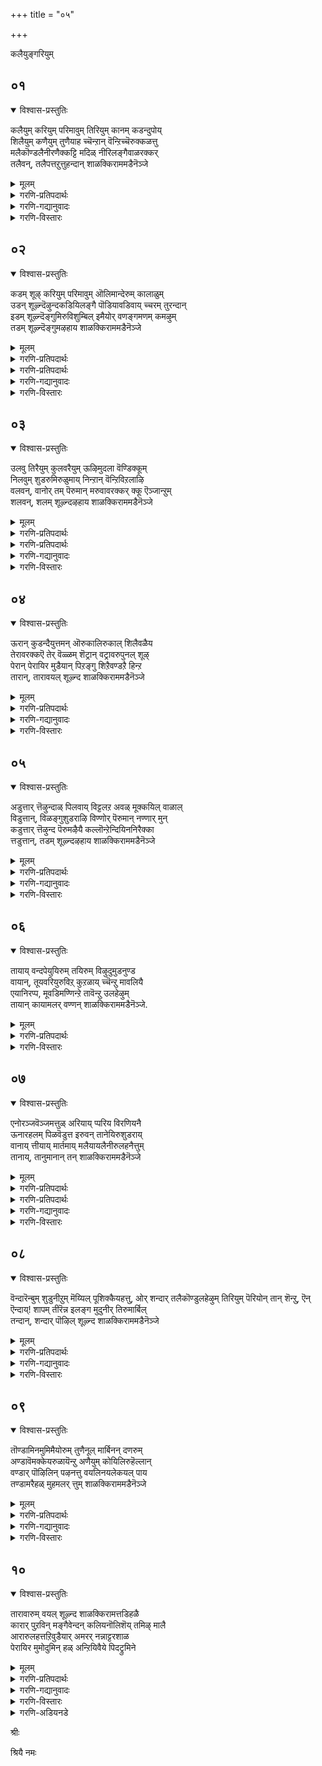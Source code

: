 +++
title = "०५"

+++

कलैयुङ्गरियुम्

## ०१
<details open><summary>विश्वास-प्रस्तुतिः</summary>

कलैयुम् करियुम् परिमावुम् तिरियुम् कानम् कडन्दुपोय्  
शिलैयुम् कणैयुम् तुणैयाह च्चॆन्ऱान् वॆन्ऱिच्चॆरुक्कळत्तु  
मलैकॊण्डलैनीरणैक्कट्टि मदिळ् नीरिलङ्गैवाळरक्कर्  
तलैवन्, तलैपत्तऱुत्तुहन्दान् शाळक्किराममडैनॆञ्जे
</details>

<details><summary>मूलम्</summary>

कलैयुम् करियुम् परिमावुम् तिरियुम् कानम् कडन्दुपोय्  
शिलैयुम् कणैयुम् तुणैयाह च्चॆन्ऱान् वॆन्ऱिच्चॆरुक्कळत्तु  
मलैकॊण्डलैनीरणैक्कट्टि मदिळ् नीरिलङ्गैवाळरक्कर्  
तलैवन्, तलैपत्तऱुत्तुहन्दान् शाळक्किराममडैनॆञ्जे
</details>

<details><summary>गरणि-प्रतिपदार्थः</summary>

कलैयुम्=जिङ्कॆगळू, करियुम्=आनॆगळू, परिमावुम्=कुदुरॆगळू, तिरियुम्=अलॆदाडुत्तिरुव, कानम्=काडुगळन्नु, कडन्दु=दाटि, पोय्=होगि, शिलैयुम्=बिल्लन्नू, कणैयुम्=बाणगळन्नू, तुणैयाह=जॊतॆ माडिकॊण्डु, वॆन्ऱि=जयवन्नु, शॆरु=बॆळॆसबल्ल, कळत्तु=युद्धरङ्गदल्लि, शॆन्ऱान्=नडॆदवनू, मलैकॊण्डु=बॆट्टगळन्नु बळसिकॊण्डु, अलैनीर्=अलॆगळिन्द तुम्बिद कडलिगॆ, अणै कट्टि=अणॆयन्नु, सेतुवॆयन्नु कट्टि, मदिळ्=कोटॆयन्नू ,नीर्=कन्दकवन्नू उळ्ळ, इलङ्गै=लङ्कॆय, वाळ्=आयुधगळन्नु हिडिद, अरक्कर् तलैवन्=राक्षसर राजन, तलैपत्तु=हत्तु तलॆगळन्नू, अऱुत्तु=कत्तरिसि, उहन्दान्=सन्तोषपट्टवनू\(नॆलसिरुव\) शाळक्किरामत्तै=श्रीसालग्रामवन्नु, नॆञ्जे=मनस्से, अडै=होगिसेरु.
</details>

<details><summary>गरणि-गद्यानुवादः</summary>

जिङ्कॆगळू, आनॆगळू कुदुरॆगळू अलॆदाडुव काडुगळन्नु दाटिहोगि बिल्लन्नू बाणगळन्नू जॊतॆमाडिकॊण्डु जयवन्नु बॆळसतक्क युद्धरङ्गदल्लि नडॆदवनू, बॆट्टगळन्ने बळसिकॊण्डु अलॆगळिन्द तुम्बिद कडलिगॆ अणॆयन्नु कट्टि, कोटॆयन्नू कन्दकगळन्नू उळ्ळ लङ्कॆय आयुधपाणिगळाद राक्षसर राजन हत्तु तलॆगळन्नु कत्तरिसि हर्षिसिदवनू नॆलसिरुव श्रीसालग्रामवन्नु, ऎलॆ मनस्से होगिसेरु.\(१\)
</details>

<details><summary>गरणि-विस्तारः</summary>

ई पाशुरदल्लि श्रीरामावतारद हिरिमॆय कॊण्डाटवे. श्रीरामनु सञ्चरिसिद्दु काडुगळल्लिये. ऒम्दु काडन्नु दाटुवुदॆन्दरॆ इन्नॊन्दु काडन्नु प्रवेशिसुवुदॆन्तले. हीगॆ अनेक काडुगळन्नु नडॆदु दाटिदनु. अवनिगॆ जॊतॆगूडिद्दद्दु अवनु कैयल्लि हिडिदिद्द बिल्लुबाणगळे. अवुगळन्नु बळसिकॊण्डु, एकाकियादरू, जनस्थानदल्लि बीडुमाडिकॊण्डिद्द खर, दूषणरे मॊदलाद कडुक्रूरराक्षसरन्नू अवर बलुदॊड्ड राक्षस सैन्यवन्नू

ध्वंस माडिदनु. हीगॆ, युद्धकळदिन्द युद्धकळक्कॆ जयदिन्द जयक्कॆ नडॆदु, श्रीरामनु महावीरनॆनिसिकॊण्डनु. अनन्तर, लङ्कॆय राक्षसर राजनद रावणासुरन मेलॆ अवन लक्ष्य हरियितु. अदक्कागि., दॊड्ड अलॆगळिन्द कलकि होद दक्षिणसमुद्रक्कॆ बॆट्टगळिन्दले सेतुवॆयन्नु कट्टि, कोटॆकॊत्तलगळिन्द सुभद्रवागिद्द लङ्कॆयन्नु प्रवेशिसिदनु. अल्लि युद्धकळदल्लि रावणनन्नु ऎदुरिसि, अवन हत्तुतलॆगळन्नू कत्तरिसि उरुळिसि हर्षिसिदनु. हीगॆ, वीराधिवीरनाद श्रीरामनाद भगवन्तनु श्रीसालग्रामवॆम्बल्लि भक्तजनोद्धारक्कागि नॆलसिद्दानॆ. "मनस्से, नीनु अल्लिगॆ होगु. भगवन्तनन्नु सन्दर्शिसि, अवनल्लि नॆलॆगॊळ्ळु- ऎन्नुत्तारॆ, आऴ्वाररु.

काडुगळल्लि हुलि,चिरतॆ,सींह,आनॆ, काडुकोण मुन्ताद क्रूरप्राणीगळु वासमाडुत्ता जिङ्कॆ मॊदलाद साधुप्राणिगळिगॆ कण्टकवॆनिसुत्तवॆ. आऴ्वाररु काडिनल्लि "जिङ्कॆ,आनॆ,कुदुरॆ"ऎम्ब प्राणिगळन्नु हेळिद्दारॆ. बहुमट्टिगॆ अवरिगॆ मायाजिङ्कॆय रूपद मारीचनू कुदुरॆय रूपद केशिराक्षसनू नॆनपिगॆ बन्दरो हेगो? आद्दरिन्द अवरिगॆ ऎल्लवू दुष्टप्राणिगळु आदन्तॆये\!

"श्रीसालग्राम" ऎम्ब पुण्यक्षेत्रद नॆनपु, उत्तर देशदल्लि सञ्चरिसुत्तिरुव आऴ्वाररिगॆ बन्दिदॆ. आ क्षेत्र उत्तर देशदल्लि ऎल्लिदॆ ऎन्दु हेळुवुदु कष्ट. दक्षिणभारतदल्लि कर्नाटकदल्लि, "सालग्राम"वॆम्ब पुण्यक्षेत्रविदॆ. आऴ्वाररु अदन्ने हेळुवुदु ऎन्नुवुदक्कू आगुवुदिल्ल ऎनिसुत्तदॆ. आदरॆ, ई तिरुमॊऴिय हत्तुपाशुरगळल्लू सालग्राम क्षेत्रद वर्णनॆयिदॆ.
</details>

## ०२
<details open><summary>विश्वास-प्रस्तुतिः</summary>

कडम् शूऴ् करियुम् परिमावुम् ऒलिमान्देरुम् कालाळुम्  
उडन् शूऴ्न्दॆऴुन्दकडियिलङ्गै पॊडियावडिवाय् च्चरम् तुरन्दान्  
इडम् शूऴ्न्दॆङ्गुमिरुविशुम्बिल् इमैयोर् वणङ्गमणम् कमऴुम्  
तडम् शूऴ्न्दॆङ्गुमऴहाय शाळक्किराममडैनॆञ्जे
</details>

<details><summary>मूलम्</summary>

कडम् शूऴ् करियुम् परिमावुम् ऒलिमान्देरुम् कालाळुम्  
उडन् शूऴ्न्दॆऴुन्दकडियिलङ्गै पॊडियावडिवाय् च्चरम् तुरन्दान्  
इडम् शूऴ्न्दॆङ्गुमिरुविशुम्बिल् इमैयोर् वणङ्गमणम् कमऴुम्  
तडम् शूऴ्न्दॆङ्गुमऴहाय शाळक्किराममडैनॆञ्जे
</details>

<details><summary>गरणि-प्रतिपदार्थः</summary>

कडम् शूऴ्=मदजलदिन्द सुत्तुवरिद, करियुम्=आनॆगळू, परिमावुम्=कुदुरॆगळू, ऒलि=सद्दुमाडुव, मा=महा, तेरुम्=रथगळू, कालाळुम्=कालाळू, उडन्=ऒट्टागि, शूऴ्न्दु=कूडिकॊण्डु, ऎऴुन्द=ऎदुरुबिद्द, कडि इलङ्कै=भयङ्करवाद लङ्कॆयु, पॊडि आ=पुडिपुडि आगुवन्तॆ, वडिवाय्=हरितवाद अलगु\(तलॆ\)गळुळ्ळ, शरम्=बाणगळन्नु, तुरन्दान्=प्रयोगिसिदवनद श्रीरामनन्नु
</details>

<details><summary>गरणि-प्रतिपदार्थः</summary>

इडम्=भूमियल्लि, ऎङ्गुम्=ऎल्लकडॆयू, शूऴ्न्दु=सुत्तुवरिदु, इरु=विशालवाद, विशुम्बिल्=स्वर्गदल्लिरुव, इमैयोर्=देवतॆगळु, वणङ्ग=\(भगवन्तनिगॆ\)ऎरगुवुदक्कागि, मणम्=परिमळवु, कमऴुम्=हरडुव, तटम्=तटाकगळिन्द, सरोवरगळिन्द, शूऴ्न्द=सुत्तुवरिदिरुव, , ऎङ्गुम्=ऎल्लॆडॆगळल्लियू, अऴहाय=सॊबगिनिन्द तुम्बिरुव, शाळक्किरामत्तै=श्रीसालग्रामवन्नु, अडै=होगिसेरु,नॆञ्जे=मनस्से.
</details>

<details><summary>गरणि-गद्यानुवादः</summary>

मदजलदिन्द कूडिद आनॆगळू, कुदुरॆगळू, सद्दुमाडुव महारथगळू, कालाळुगळू ऒट्टागि सेरिकॊण्डु ऎदुरिसिद भयङ्करवाद लङ्कॆयु पुडिपुडि आगुवन्तॆ हरितवाद तलॆगळुळ्ळ बाणगळन्नु प्रयोगिसिद श्रीरामनन्नु विशालवाद स्वर्गदल्लिरुव देवतॆगळु ऎरगुवुदक्कागि भूमियल्लि ऎल्लॆल्लियू सुत्ताडि परिमळवु हरडिरुव तटाकगळिन्द सुत्तुवरिदु ऎल्लॆल्लियू सॊबगिनिन्द तुम्बिरुव सालग्रामवन्नु होगिसेरु, मनस्से.\(२\)
</details>

<details><summary>गरणि-विस्तारः</summary>

लङ्कॆयल्लि मदिसिद बलिष्ठवाद आनॆगळू कुदुरॆगळू रथगळू कालाळुगळू-ऎन्दरॆ चतुरङ्ग बलवु-ऒट्टागि कूडिकॊण्डु ऎदुरिसिद ऎल्लवन्नू श्रीरामनु तन्न बिल्लुबाणगळ सहायदिन्द पुडिपुडि माडिबिट्टनु. विशालवाद स्वर्गलोकद देवतॆगळॆल्लरू धरॆगिळिदु बन्दु, महावीरनू श्रीरामावतारद सर्वेश्वरनू भूलोकदल्लि नॆलसिरुव पवित्रक्षेत्रक्कागि ऎल्लॆल्लियू हुडुकिदरु. सॊबगिन सरोवरगळिन्द सुत्तुवरिदु, आ सरोवरगळल्लि परिमळवन्नु हरडुत्तिरुव अन्दवाद हूगळिन्द तुम्बिरुव श्रीसालग्रामवॆम्ब पवित्रक्षेत्रदल्लि भगवन्तनन्नु कण्डुकॊण्डु स्वामिय पादगळिगॆ ऎरगुत्तारॆ." ऎलॆ मनस्से, नीनु श्रीसालग्रामक्कॆ होगु, भगवन्तनन्नु काणु. अवनल्लि नॆलॆगॊळ्ळु" ऎन्नुत्तारॆ आऴ्वाररु.
</details>

## ०३
<details open><summary>विश्वास-प्रस्तुतिः</summary>

उलवु तिरैयुम् कुलवरैयुम् ऊऴिमुदला वॆण्डिक्कूम्  
निलवुम् शुडरुमिरुळुमाय् निन्ऱान् वॆन्ऱिविऱलाऴि  
वलवन्, वानोर् तम् पॆरुमान् मरुवावरक्कर् क्कू ऎञ्जान्ऱुम्  
शलवन्, शलम् शूऴ्न्दऴहाय शाळक्किराममडैनॆञ्जे
</details>

<details><summary>मूलम्</summary>

उलवु तिरैयुम् कुलवरैयुम् ऊऴिमुदला वॆण्डिक्कूम्  
निलवुम् शुडरुमिरुळुमाय् निन्ऱान् वॆन्ऱिविऱलाऴि  
वलवन्, वानोर् तम् पॆरुमान् मरुवावरक्कर् क्कू ऎञ्जान्ऱुम्  
शलवन्, शलम् शूऴ्न्दऴहाय शाळक्किराममडैनॆञ्जे
</details>

<details><summary>गरणि-प्रतिपदार्थः</summary>

उलवु=चलिसुत्तिरुव, तिरैयुम्=अलॆगळन्नुळ्ळ कडलू, कुलम् वरैयुम्=कुलपर्वतगळागि, ऊऴि=कालवू, मुदला= \(जगत्तु\) मॊदलाद ऎण् दिक्कूम्=ऎण्टु दिक्कुगळू, निलवुम्=चन्द्रनू< शुडरुम्=सूर्यनू, इरुळुम्=कत्तलॆयू\(रात्रियू\)
</details>

<details><summary>गरणि-प्रतिपदार्थः</summary>

आय्=आगि, निन्ऱान्=इरुववनू, वॆन्ऱि=जयवन्नू, विऱल्-शक्तिसामर्थ्यगळन्नू उळ्ळ, आऴि=चक्रायुधवन्नु, वलवन्=बलगैयल्लि हिडिदवनू, वानोर्=देवतॆगळिगॆल्ल, पॆरुमान्=देवनादवनू, मरुवा=आश्रयिसद, अरक्कर् क्कू=राक्षसर विषयदल्लि, ऎञ्जान्ऱुम्=ऎल्ल कालक्कू, शलवन्=ऒळ्ळॆयदन्नु कोरदवनू, शलम्=सरोवरगळिन्द, शूऴ्न्द=सुत्तुवरिदिरुव,अऴहाय=सॊबगिनिन्द तुम्बिरुव, शाळक्किरामत्तै=श्रीसालग्रामवन्नु, अडै=होगिसेरु,नॆञ्जे=मनस्से.
</details>

<details><summary>गरणि-गद्यानुवादः</summary>

चलिसुत्तिरुव अलॆगळन्नुळ्ळ कडलू, कुलपर्वतगळू, कालवू जगत्तु मॊदलाद ऎण्टुदिक्कुगळू, चन्द्रनू, सूर्यनू, इरुळू आगि अवुगळल्लि इरुववनू,जयवन्नू शक्तिसामर्थ्यगळन्नू उळ्ळ चक्रायुधवन्नु बलगैयल्लि हिडिदवनू, देवतॆगळिगॆल्ल देवनू, आश्रयिसद रक्षसर विषयदल्लि ऎल्लकालक्कू ऒळ्ळॆयदन्नु कोरदवनू सरोवरगळिन्द सुत्तुवरिदिरुव सॊबगु तुम्बिद श्रीसालग्रामवन्नु होगि सेरु, मनस्से. \(३\)
</details>

<details><summary>गरणि-विस्तारः</summary>

ई पाशुरदल्लि भगवन्तन विश्वव्यापकत्वद सामर्थ्यवन्नु हेळलागिदॆ. ऎल्ल वस्तुगळन्नू सृष्टिसिदवनू भगवन्तने. सृष्टिय ऒन्दॊन्दु वस्तुवागि रूपतळॆदवनू अवने. अल्लदॆ, आ ऒन्दॊन्दु वस्तुविनल्लियू अन्तर्यामियागि नॆलसि अवुगळन्नु निर्वहिसुववनू अवने. उदाहरणॆगॆ, निरन्तरवागि चलिसुत्तिरुव अलॆगळिन्द कूडिद कडलन्नु चलिसदॆ ऒन्दॆडॆ स्थॊरवागि निन्तिरुव कुलपर्वतगळन्नु, ऎल्ल वस्तुगळन्नू अवुगळ मितियनू अळॆयुव कालवन्नू ऎण्टुदिक्कुगळन्नु, सूर्यचन्द्ररन्नू, हगलुरात्रियन्नू सृष्टिसि, अवुगळॆल्ल ताने आगि अवुगळ ऒळगू सेरिद्दु, अवुगळन्नु नडसुववनु भगवन्तने. अवनु देवाधिदेवनु. अवन कैयल्लि चक्रायुधविदॆ. अदक्कॆ सोलॆम्बुदे इल्ल. बलि,प्रह्लाद,विभीषण मुन्ताद असुररिगॆ अवरु अवनन्नु मरॆहॊक्किरुवुदरिन्द, कृपॆमाडिरुववनु अवनु. तन्नन्नु आश्रयिसदॆ तन्नल्लि द्वेषवन्नु साधिसलु यत्निसिद असुररिगॆ स्वल्पवू करुणॆ तोरिसदॆ, अवरन्नु शिक्षिसुववनु अवनु. "ऎलॆ मनस्से, नीनु श्रीसालग्रामवॆम्ब पवित्रक्षेत्रक्कॆ होगु. कृपाळुवाद भगवन्तनु अल्लि नॆलसिद्दानॆ. अवनन्नु काणु. नीनु अवनल्ले नॆलॆगॊळ्ळु-ऎन्नुत्तारॆ, आऴ्वाररु.
</details>

## ०४
<details open><summary>विश्वास-प्रस्तुतिः</summary>

ऊरान् कुडन्दैयुत्तमन् ऒरुकालिरुकाल् शिलैवळैय  
तेरावरक्कऎ तेर् वॆळ्ळम् शॆट्रान् वट्रावरुपुनल् शूऴ्  
पेरान् पेरायिर मुडैयान् पिऱङ्गु शिऱैवण्डऱै हिन्ऱ  
तारान्, तारावयल् शूऴ्न्द शाळक्किराममडैनॆञ्जे
</details>

<details><summary>मूलम्</summary>

ऊरान् कुडन्दैयुत्तमन् ऒरुकालिरुकाल् शिलैवळैय  
तेरावरक्कऎ तेर् वॆळ्ळम् शॆट्रान् वट्रावरुपुनल् शूऴ्  
पेरान् पेरायिर मुडैयान् पिऱङ्गु शिऱैवण्डऱै हिन्ऱ  
तारान्, तारावयल् शूऴ्न्द शाळक्किराममडैनॆञ्जे
</details>

<details><summary>गरणि-प्रतिपदार्थः</summary>

ऊरान्=ऊरिनल्लिरुववनू, कुडन्दै=कुडन्दैयल्लि\(कुम्भकोणदल्लि\)वासिसुव, उत्तमन्=पुरुषोत्तमनू, ऒरुकाल्=हिन्दॆ ऒन्दु सल, शिलै=बिल्लिन, इरुकाल्=ऎरडु कॊनॆगळन्नु, वळैय=बग्गिसुवुदरल्लि, तेरा=तिळिवळिकॆयिल्लद, अरक्कर्=राक्षसर, तेर् वॆळ्ळम्=रथगळ प्रवाहवन्नु, शॆट्रान्=नाशपडिसिदवनू, वट्रा=ऎन्दिगू बत्तदन्तॆ, वरु=हरियुत्तिरुव, पुनल्=नदियिन्द, शूऴ्=सुत्तुवरिदिरुव, पेरान्=प्रसिद्धनू, पेर्=हॆसरुगळु\(नामगळु\), आयिरम्=साविरवन्नु, उडैयवन्=उळ्ळवनू, पिऱङ्गु=हॊळॆयुत्तिरुव, शिऱै=रॆक्कॆगळुळ्ळ, वण्डु=दुम्बिगळु, अऱैहिन्ऱ=झेङ्करिसुत्ता मुत्तुत्तिरुव, तारान्=मालॆयन्नु धरिसिरुववनू, तारा=बातुकोळिगळ \(नीरुकोळिगळ\), वयल्=बयलुगळिन्द, शूऴ्न्द=सुत्तुवरिदिरुव, शाळक्किरामम्=श्रीसालग्रामवन्नु, अडै=होगि सेरु, नॆञ्जे=मनस्से.
</details>

<details><summary>गरणि-गद्यानुवादः</summary>

ऊरिनल्लिरुववनू, कुडन्दैयल्लि नॆलसिरुव पुरुषोत्तमनू, हिन्दॆ ऒन्दु सल बिल्लिन ऎरडुकॊनॆगळन्नु बग्गिसुवुदरल्लि तिळिवळिकॆयिल्लद राक्षसर तेरुगळ नदियिन्द सुत्तुवरिदिरुव प्रसिद्धनू, साविरनामगळन्नुळ्ळवनू, हॊळॆयुत्तिरुव रॆक्कॆगळुळ्ळ दुम्बिगळु झेङ्करिसुत्ता मुत्तुत्तिरुव हारवन्नु धरिसिरुववनू, नीरुकोळिगळ बयलुगळिन्द सुत्तुवरिदिरुव श्रीसालग्रामवन्नु होगिसेरु, मनस्से.\(४\)
</details>

<details><summary>गरणि-विस्तारः</summary>

ई पाशुरदल्लि, दक्षिणभारतद कॆलवु पवित्रक्षेत्रगळन्नु आऴ्वाररु स्मरिसिकॊळ्ळुत्तारॆ-"ऊरु"ऎन्दरॆ, "तिरुवूरहम्" ऎम्ब पवित्रयात्रास्थळ. "कुडन्दै" ऎम्बुदु कुम्भकोण. ऎन्दिगू बत्तदॆ इरुव नीरिन प्रवाहदिन्द सुत्तुवरिदिरुववनु श्रीरङ्गनाथनु-श्रीरङ्गद क्षेत्रदल्लि उभयकावेरिगळिन्द सुत्तुवरिदवनु.

भगवन्तनिगॆ सुप्रसिद्धवाद साविर नामगळु. ऎन्दॆन्दिगू बाडदॆ इरुव तुलसिय मालॆयन्नु धरिसिद्दानॆ. आ तुलसिय मालॆयन्नु हॊळॆयुव रॆक्कॆगळुळ्ळ दुम्बिगळु मुत्तुत्तिरुवन्तॆ. अष्टु दिव्यमधुरपरिमळ आ तुलसियदु\!

इन्नु, "बिल्लु बग्गिसुवुदरल्लि तिळिवळिकॆ इल्लद राक्षसरु"-ऎम्ब विषय. इदु रामावतारद ऎरडु प्रसङ्गगळन्नु मनस्सिगॆ तरुत्तदॆ. जनस्थानदल्लि बलुदॊड्ड राक्षस सैन्यवे श्रीरामनन्नु ऎदुरिसितु. बिल्लन्नु बग्गिसुवुदरल्लि श्रीरामनु अद्वितीय पण्डितनॆम्बुदर तिळिवळिकॆ अवरिगिल्लवागित्तु. तम्म कॊब्बिनिन्दले अवरु श्रीरामनन्नु ऎदुरिसि ऎल्लरू हतरादरु. लङ्कॆयल्लियू हागॆये रावणासुरन अपारसेनॆयू मडिदद्दु. पाप, सर्वेश्वरन अवतारवे श्रीरामनॆम्ब तिळिवळिकॆ अवरिगॆ हेगॆ उण्टागबेकु?

सर्वेश्वरनाद प्रभुवे शुभ्रवाद बिळिय नीरुकोळिगळिन्द तुम्बिरुव

सालग्रामदल्लि नॆलसिरुवुदु. "ऎलॆ मनस्से, सालग्रामक्कॆ होगु. भगवन्तनन्नु काणु. अवनल्लि नॆलॆगॊळ्ळु-ऎन्नुत्तारॆ, आऴ्वाररु.
</details>

## ०५
<details open><summary>विश्वास-प्रस्तुतिः</summary>

अडुत्तार् त्तॆऴुन्दाळ् पिलवाय् विट्टलऱ अवळ् मूक्कयिल् वाळाल्  
विडुत्तान्, विळङ्गुशुडराऴि विण्णोर् पॆरुमान् नण्णार् मुन्  
कडुत्तार् त्तॆऴुन्द पॆरुमऴैयै कल्लॊन्ऱेन्दियिननिरैक्का  
त्तडुत्तान्, तडम् शूऴ्न्दऴहाय शाळक्किराममडैनॆञ्जे
</details>

<details><summary>मूलम्</summary>

अडुत्तार् त्तॆऴुन्दाळ् पिलवाय् विट्टलऱ अवळ् मूक्कयिल् वाळाल्  
विडुत्तान्, विळङ्गुशुडराऴि विण्णोर् पॆरुमान् नण्णार् मुन्  
कडुत्तार् त्तॆऴुन्द पॆरुमऴैयै कल्लॊन्ऱेन्दियिननिरैक्का  
त्तडुत्तान्, तडम् शूऴ्न्दऴहाय शाळक्किराममडैनॆञ्जे
</details>

<details><summary>गरणि-प्रतिपदार्थः</summary>

अडुत्तु=मेलॆबिद्दु, आर् त्तु=सुन्दरियागि, ऎऴुन्दाळ्=बन्दवळु, पिलम् वाय्=बिलदन्तिरुव बायन्नु, विट्टु=तॆरॆदु, अलऱ=किरिचाडुव हागॆ, अवळ्=अवळ, मूक्कू=मूगन्नु, अयिल्=हरितवाद, वाळाल्=कत्तियिन्द, विडुत्तान्=कत्तरिसि हाकिदवनू, विळङ्गु=हॊळॆहॊळॆयुव, शुदर्=तीक्ष्णवाद, आऴि=चक्रायुधधारियू, विण्णोर्=देवतॆगळिगू, अमररिगू, पॆरुमान्=ऒडॆयनू, नण्णार्=नम्बदवरु, मुन्=हिन्दॆ ऒन्दु सल, कडुत्तु=बिरुसागि, आर् त्तु=सद्दुमाडुत्ता\(आर्भटिसुत्ता\), ऎऴुन्द=मूडिबन्द, पॆरुमऱैयै=दॊड्ड मळॆयन्नु, कल्=कल्लन्नु, ऒन्ऱु=ऒन्दन्नु, एन्दि=ऎत्तिहिडीदु, इनम् निरैक्का=गोवुगळ मन्दॆगागि, अवुगळन्नु रक्षिसुवुदक्कागि, तडुत्तान्=तडॆदवनू, तडम्=तटाकगळु\(सरोवरगळु\), शूऴ्न्द=सुत्तुवरिदिरुव, अऴहाय=सॊबगिन, शाळक्किरामम्=श्रीसालग्रामवन्नु, अडै=होगि सेरु, नॆञ्जे=मनस्से.
</details>

<details><summary>गरणि-गद्यानुवादः</summary>

सुन्दरियागि मेलॆबिद्दु बन्दवळु बिलदन्तिरुव बायन्नु तॆरॆदु किरिचाडुवन्तॆ हरितवाद कत्तियिन्द अवळ मूगन्नु कत्तरिसि हाकिदवनू, हॊळॆहॊळॆयुव हरितवाद चक्रायुधधारियू, देवतॆगळिगू अमररिगू ऒडॆयनू, नम्बदवरु हिन्दॆ ऒन्दु सल आर्भटिसुव बिरुसु मळॆयन्नु सुरिसिदाग गोवुगळ मन्दॆयन्नु रक्षिसुवुदक्कागि ऒन्दु कल्लन्नु ऎत्तिहिडिदु मळॆयन्नु तडॆदवनू, इरुव सरोवरगळिन्द सुत्तुवरिदिरुव सॊबगिन श्रीसालग्रामक्कॆ होगि सेरु, मनस्से.\(५\)
</details>

<details><summary>गरणि-विस्तारः</summary>

ई पाशुरदल्लि भगवन्तन दुष्टशिक्षण मत्तु शिष्टरक्षण सामर्थ्यद निदर्शनवन्नु हेळलागिदॆ. सुन्दरिय रूपवन्नु तळॆदु मेलॆबिद्दु बन्दवळु रावणासुरन तङ्गियाद शूर्पनखि. इदु नडॆदद्दु श्रीरामनु सीतालक्ष्मणरॊडनॆ

वनवासवन्ननुभविसुत्ता पञ्चवटियल्लिद्दाग श्रीरामन मदन मोहनरूपक्कॆ मरुळागि, राक्षसियाद शूर्पनखि अवनन्नु ऒलिसिकॊळ्ळुवुदक्कागि बलुसुन्दरियागि अवन मुन्दॆ काणिसिकॊण्डळु. अवनल्लि तन्न मितिमीरिद प्रेमवन्नु हेळिकॊण्डळु. तन्नन्नु स्वीकरिसॆन्दु अङ्गलाचिदळु. तन्न निरातङ्क प्रेमक्कॆ सीतॆयु अड्डियागिरबहुदॆन्दु योचिसि अवळन्नु नुङ्गिहाकुवुदक्कॆ अनुवादळु. आग, लक्ष्मणनु अवळ किविमूगुगळन्नु कत्तरिसि, अवळन्नु विकारगॊळिसि, अल्लिन्द अट्टिबिट्टनु. दुष्टरिगू वञ्चकरिगू दॊरॆयुव फलवेनॆम्बुदन्नुइदु तोरिसुत्तदॆ.

भगवन्तनु श्रीकृष्णनागि गोकुलदल्लि अवतरिसिद्दाग, देवेन्द्रनु अवनन्नु अरितुकॊळ्ळलारदॆ, ऒन्दु सल इडिय गोकुलवन्ने नाशमाडिबिडुवुदागि बगॆदु, अदर मेलॆ सततवाद बिरुसुमळॆयन्नु एळुदिनगळ काल सुरिसिदनु. बालकृष्णनादरो गोवर्धन पर्वतवन्ने ऎत्तिहिडिदु अदरडियल्लि गोवळरन्नू गोवुगळन्नू संरक्षिसिदनु. शिष्टरक्षणॆय भार तन्नदु ऎन्दु तोरिसुव निदर्शनविदु.

भगवन्तनु सत्यधर्मगळ रक्षकनू, निर्वाहकनू अल्लवे? अदक्कागिये अवन कैयल्लि चक्रायुध सदा सिद्ध\!
</details>

## ०६
<details open><summary>विश्वास-प्रस्तुतिः</summary>

तायाय् वन्दपेयुयिरुम् तयिरुम् विऴुदुमुडनुण्ड  
वायान्, तूयवरियुरुविऱ् कुऱळाय् च्चॆन्ऱु मावलियै  
एयानिरप्प, मूवडिमण्णिन्ऱे तावॆन्ऱु उलहेऴुम्  
तायान् कायामलर् वण्णन् शाळक्किराममडैनॆञ्जे.
</details>

<details><summary>मूलम्</summary>

तायाय् वन्दपेयुयिरुम् तयिरुम् विऴुदुमुडनुण्ड  
वायान्, तूयवरियुरुविऱ् कुऱळाय् च्चॆन्ऱु मावलियै  
एयानिरप्प, मूवडिमण्णिन्ऱे तावॆन्ऱु उलहेऴुम्  
तायान् कायामलर् वण्णन् शाळक्किराममडैनॆञ्जे.
</details>

<details><summary>गरणि-प्रतिपदार्थः</summary>

ताय् आय्=तायियागि, वन्द=बन्द, पेय्=राक्षसिय, उयिरुम्=प्राणवन्नू, तयिरुम्=मॊसरन्नू, विऴुदुम्=बॆण्णॆयन्नू, उडन्=ऒट्टिगॆ, उण्ड=उण्डन्थ, वायान्=बायुळ्ळवनू, तूय=परिशुद्धवाद, वरि=सुन्दरवाद, उरुविन्=स्वरूपद, कुऱळ् आय्=ब्रह्मचारियागि, शॆन्ऱु=होगि, मावलियै=महाबलियन्नु, एयान्=तक्कद्दल्लद्दन्नु, इरप्प=याचिसलागि, मूवडि=मूरु हॆज्जॆगळष्टु, मण्=नॆलवन्नु, इन्ऱे ता=ईगले कॊडु, ऎन्ऱु=ऎन्दु बेडि, उलहु एऴुम्=एळुलोकगळन्नू, तायान्=हारि अळॆदुकॊण्डवनू, कायामलर् वण्णन्=पादरिहूविन बण्णदवनू\(नॆलसिरुव\) शाळक्किरामम्=श्रीसालग्रामवन्नु, अडै=होगिसेरु, नॆञ्जे=मनस्से.
</details>

<details><summary>गरणि-विस्तारः</summary>

तायियागि बन्द राक्षसिय प्राणवन्नू, मॊसरन्नू बॆण्णॆयन्नू ऒट्टिगॆ उण्डन्थ बायुळ्ळवनू, परिशुद्धवू सुन्दरवू आद स्वरूपद ब्रह्मचारियागि

होगि, महाबलियन्नु मूरु हॆज्जॆ नॆलवन्नु ईगले कॊडु” ऎन्दु याचिसलु योग्यवल्लद्दन्नु याचिसि, एळुलोकगळन्नू आवरिसि अळॆदुकॊण्डवनू पादरिहूविन बण्णदवनू नॆलसिरुव श्रीसालग्रामवन्नु होगिसेरु, मनस्से. \(६\)

भगवन्तनु ऎन्थ अद्भुत सामर्थ्यवुळ्ळवनु\! इदक्कॆ निदर्शनगळन्नु ई पाशुरदल्लि कॊडलागिदॆ.

मॊदलनॆयदु श्रीकृष्णावतारद शैशवद्दु. तायियन्तॆ मगुविगॆ मॊलॆयूडिसलु बन्दवळु पूतनि ऎम्ब राक्षसि. अवळु कंसनिन्द प्रेरितळागि, हागॆ बन्दु, कृष्णनन्नु कॊल्लबेकॆन्दु योचिसि, विषद हालन्नूडिसलु अवळु बन्दिद्दु. एनू अरियद ऎळॆय शिशुवाद कृष्णनु अवळ विषद हालन्नु कुडियुत्तिरुव हागॆये अवळ प्राणवन्नू हीरि, अवळन्नु कॊन्दनु. एनद्भुत\!

कृष्णनु मगुवागि माडिद्दु इन्नॊन्दु. याव बायिन्द राक्षसिय प्राणहरण माडिदनो अदे बायिन्दले मॊसरन्नू बॆण्णॆयन्नू यथेच्छवागि उण्डनल्ल. विषवन्नुण्ड बायल्ले अमृतवन्नू उण्णुवुदे? एनद्भुत\!

ऎरडनॆयदु, ऒळ्ळॆय परिशुद्धनाद सुन्दरनाद पुट्टब्रह्मचारियागि रूपतळॆदद्दु वामनावतारदल्लि. आ दिव्यसुन्दर वेषदल्लि बलिचक्रवर्तिय यज्ञशालॆगॆ अवनु होगि याचिसिद्दु यावुदक्कू तरवल्लद तन्न हॆज्जॆयल्लि मूरुहॆज्जॆनॆलवन्नु मात्रवे, “इदॆन्थ याचनॆ? यावुदक्कू उपयोगविल्लद्दु\! इनू हॆच्चागि बेरॆ एनन्नादरू बेडबारदे?”ऎन्निसिरु ऎल्लरिगू. बलिचक्रवर्तियू विस्मितनाद. आदरॆ, “कॊट्टॆ”ऎन्दकूडले आदद्देनु? महाद्भुतवाद त्रिविक्रमावतार\! ऎरडे अडिगळिन्द इडिय भूमण्डलवन्नू मेलण एळुलोकगळन्नू अळॆदुबिट्टु, मूरने हॆज्जॆगागि बलिचक्रवर्तियु तन्न तलॆयन्ने ऒड्डि तन्न मातन्नुळिसिकॊळ्ळबेकायितु. ऎन्थ अद्भुतकार्यविदु\!

भगवन्तनु तन्न कार्यगळल्लि ऎष्टु अद्भुतनो मैबण्णदल्लियू रूपदल्लियू अष्टे आकर्षकनू अद्भुतकारियू. ऎन्थ सॊगसाद पादरिहूविन मैबण्ण अवनदु\!

“आ स्वामिये ईग श्रीसालग्रामवॆम्ब पवित्रक्षेत्रदल्लि नॆलसिद्दानॆ. ऎलॆ मनस्से, नीनु आ क्षेत्रक्कॆ होगु. स्वामियन्नु काणु. अवनल्लि नॆलॆगॊळ्ळु”-ऎन्नुत्तारॆ आऴ्वाररु.
</details>

## ०७
<details open><summary>विश्वास-प्रस्तुतिः</summary>

एनोरञ्जवॆञ्जमत्तुळ् अरियाय् प्परिय विरणियनै  
ऊनारहलम् पिळवॆडुत्त इरुवन् तानेयिरुशुडराय्  
वानाय् त्तीयाय् मार्तमाय् मलैयायलैनीरुलहनैत्तुम्  
तानाय्, तानुमानान् तन् शाळक्किराममडैनॆञ्जे
</details>

<details><summary>मूलम्</summary>

एनोरञ्जवॆञ्जमत्तुळ् अरियाय् प्परिय विरणियनै  
ऊनारहलम् पिळवॆडुत्त इरुवन् तानेयिरुशुडराय्  
वानाय् त्तीयाय् मार्तमाय् मलैयायलैनीरुलहनैत्तुम्  
तानाय्, तानुमानान् तन् शाळक्किराममडैनॆञ्जे
</details>

<details><summary>गरणि-प्रतिपदार्थः</summary>

एनोर्=शत्रुगळाद असुररु, अञ्ज=अञ्जुव हागॆ, वॆम्=भयङ्करवाद
</details>

<details><summary>गरणि-प्रतिपदार्थः</summary>

शमत्तुळ्=युद्धभूमियल्लि, अरियाय्=नरहरियागि, परिय=क्रूरियाद, इरणियनै=हिरण्यकशिपुवन्नु, ऊन्=मांसदिन्द, आर्=तुम्बिद, अहलम्=ऎदॆयन्नु, पिळवु=सीळि, ऎडुत्त=हाकिद, ऒरुवन्=असाधारणनू, ताने=अवने, इरु शुडर् आय्=ऎरडु ज्योतिगळागि, वान् अय्=आकाशवागि, ती आय्=अग्नियागि, मारुतम् आय्=मारुतवागि, मलै आय्=पर्वतवागि, अलैनीर्=अलॆय नीरिनिन्द सुत्तुवरिद, उलहु अनैत्तुम्=लोकगळॆल्लवू, तान् आय्=ताने आगि, तानुम्=अवनू सह, आनान्=दिव्यमङ्गळ स्वरूपनु आगिरुववन, शाळक्किरामम्= श्रीसालग्रामवन्नु, अडै=होगिसेरु, नॆञ्जे=मनस्से.
</details>

<details><summary>गरणि-गद्यानुवादः</summary>

शत्रुगळाद असुररु अञ्जुवन्तॆ, भयङ्करवाद युद्धभूमियल्लि नरहरियागि, क्रूरियाद हिरण्यकशिपुवन्नु अवन मांसदिन्द तुम्बिद ऎदॆयन्नु सिळि हाकिद असाधारणनू, ताने ऎरडु ज्योतिगळागि, आकाशवागि, अग्नियागि मारुतवागि, पर्वतवागि, अलॆय नीरिनिन्द सुत्तुवरिद लोकगळॆल्लवू ताने आगि, तानू सह दिव्यमङ्गळ स्वरूपनागि इरुव श्रीसालग्रामक्कॆ होगिसेरु, मनस्से.\(७\)
</details>

<details><summary>गरणि-विस्तारः</summary>

दुष्टशिक्षणदल्लि भगवन्तनु स्वीकरिसुव रूपवु पात्रवू असाधारणवादद्दु. शत्रुगळाद दुष्ट असुररॆल्लरू नडुनडुगुवन्तॆ, अवरु ऊःइसिकॊळ्ळलू सह असाध्यवादन्थ असदृशवाद नरहरिरूपवन्नु तळॆदनु. कडुक्रूरियाद हिरण्यकशिपुविन पुष्टवू बलिष्ठवू आद मांस तुम्बिद ऎदॆयन्नु तन्न हरितवाद उगुरुगळिन्दले बगॆदुहाकिदनु. इदॊन्दु भगवन्तन अनादृशनाद सामर्थ्य.

भगवन्तन सृष्टि सामर्थ्यवू अपूर्ववादद्दे. अवने ऎरडु बगॆय ज्योतिगळागिद्दानॆ. शीतळ चन्द्रनू अवने. तीक्ष्णशाखद सूर्यनू अवने. आकाश,अग्नि,वायु,नीरु,भूमिगळॆम्ब पञ्चभूतगळू अवने आगिद्दानॆ. अलॆगळिन्द कूडिद कडलू, अदरिन्द सुत्तुवरियल्पट्टिरुव ऎल्ल लोकगळू अवने आगिद्दानॆ. वैविध्यमयवाद सृष्टियल्लि ऎल्ल वस्तुगळू अवने आगिरुवुदल्लदॆ, अतिसुन्दरनद दिव्यमङ्गळवाद अर्चास्वरूपनागि ऎल्ल पवित्रक्षेत्रगळल्लियू नॆलसिद्दानॆ. “विस्मयकारक गुणस्वभावगळुळ्ळ सर्वेश्वरनु श्रीसालग्राम क्षेत्रदल्लि नॆलसिद्दानॆ. ऎलॆ मनस्से, नीनु अल्लिगॆ होगु, स्वामियन्नु कण्णार काणु मत्तु अवनल्लि नॆलॆगॊळ्ळु”-ऎन्नुत्तारॆ, आऴ्वाररु.
</details>

## ०८
<details open><summary>विश्वास-प्रस्तुतिः</summary>

वॆन्दारॆन्बुम् शुडुनीऱुम् मॆय्यिल् पूशिक्कैयहत्तु, ओर् शन्दार् तलैकॊण्डुलहेऴुम् तिरियुम् पॆरियोन् तान् शॆन्ऱु, ऎन्  
ऎन्दाय्\! शापम् तीरॆन्न इलङ्ग मुदुनीर् तिरुमार्बिल्  
तन्दान्, शन्दार् पॊऴिल् शूऴ्न्द शाळक्किराममडैनॆञ्जे
</details>

<details><summary>मूलम्</summary>

वॆन्दारॆन्बुम् शुडुनीऱुम् मॆय्यिल् पूशिक्कैयहत्तु, ओर् शन्दार् तलैकॊण्डुलहेऴुम् तिरियुम् पॆरियोन् तान् शॆन्ऱु, ऎन्  
ऎन्दाय्\! शापम् तीरॆन्न इलङ्ग मुदुनीर् तिरुमार्बिल्  
तन्दान्, शन्दार् पॊऴिल् शूऴ्न्द शाळक्किराममडैनॆञ्जे
</details>

<details><summary>गरणि-प्रतिपदार्थः</summary>

वॆन्दार्=सुट्टु बॆन्दुहोदवर, ऎन्बुम्=ऎलुबन्नू, शुडु=सुट्टु\(सुडुगाडिन\)नीऱुम्=बूदियन्नू, मॆय्यिल् पूशि=मैगॆ बळिदुकॊण्डु,कैयहत्तु=कैतलदल्लि, अङ्गैयल्लि, शन्दु आर्=सन्दुगळु तुम्बिरुव, ओर्=ऒन्दु, तलैकॊण्डु=तलॆबुरुडॆयन्नु हिडिदुकॊण्डु, उलहु एऴुम्=एळुलोकगळन्नू, तिरियुम्=अलॆदवनादम् पॆरियोन् तान्=परमशिवनु, शॆन्ऱु=सर्वेश्वरन बळिगॆ होगि, ऎन् ऎन्दाय्-नन्न तन्दॆये, शापम् तीर्=शापवन्नु परिहरिसु, ऎन्न=ऎन्दु बेडलु, इलङ्गु=प्रकाशिसुवम् अमुदम् नीर्=अमृतजलवन्नु, तिरुमार्बिल्=ऎदॆयिन्द, तन्दान्=तन्दवनाद सर्वेश्वरनु, नॆलसिरुव, शन्दु आर्=चन्दन वृक्षगळिन्द तुम्बिरुव, पॊऴिल् शूऴ्न्द=तोपुगळिन्द सुत्तुवरिद, स् शाळक्किरामम्=श्रीसालग्रामवन्नु, अडै=होगिसेरु, नॆञ्जे=मनस्से.
</details>

<details><summary>गरणि-गद्यानुवादः</summary>

सुडुगाडिनल्लि, सुट्टुबॆन्दवर ऎलुबन्नू सुट्टबूदियन्नू मैगॆल्ला लेपिसिकॊण्डु अङ्गैयल्लि तुम्ब रन्ध्रगळिरुव तलॆबुरुडॆयन्नु हिडिदु एळुलोकगळन्नू अलॆदवनाद परमशिवनु \(सर्वेश्वरन\)बळिगॆ होगि, “नन्न तन्दॆये, शापवन्नु परिहरिसु”ऎन्दु बेडलु, प्रकाशिसुव अमृतजलवन्नु तन्न ऎदॆयिन्द तन्दवनाद सर्वेश्वरनु नॆलसिरुव चन्दन वृक्षगळिन्द तुम्बिद तोपुगळिन्द सुत्तुवरिदिरुव श्रीसालग्रामवन्नु होगि सेरु मनस्से.\(८\)
</details>

<details><summary>गरणि-विस्तारः</summary>

ई पाशुरदल्लि भगवन्तन उपकारत्ववन्नु निदर्शिसलागिदॆ. परमशिवनिगॆ तट्टिद ब्रह्मन शापद फलवागि अवनु सुडुगाडिनल्लि चितॆयल्लि अरॆबॆन्द ऎलुबुगळन्नु धरिसि, चिताभस्मवन्नु मैगॆल्ला बळिदुकॊण्डु, कैयल्लि तूतुगळिन्द तुम्बिरुव तलॆबुरुडॆयन्नु हिडिदु एळुलोकगळन्नू सुत्ताडि, तन्न शापवन्नु हरिसुववनन्नु यारन्नू काणदॆ कडुनॊन्दु, कडॆगॆ सर्वेश्वरन बळिगॆ होदनु. “नन्न तन्दॆये, ननगॆ तट्टिरुव शापवन्नु हरिसु”ऎन्दु बेडिकॊण्डनु. आग, स्वामियु तन्न ऎदॆयिन्दले अमृतजलवन्नु हरिसि, शिवन कैयल्लिद्द तूतुगळ कपालवन्नु तुम्बिसि, अवनन्नु ब्रह्मशापदिन्द बिडुगडॆ माडिदनु. आ स्वामियु ईग श्रीगन्धद मरगळ तोपुगळिन्द सुत्तुवरिदिरुव श्रीसालग्रामदल्लि नॆलसिद्दानॆ. “ऎलॆ मनस्से, नीनु सालग्रामक्कॆ होगु. भगवन्तनन्नु काणु, मत्तु, अवनल्लि नॆलॆगॊळ्ळु”-ऎन्नुत्तारॆ, आऴ्वाररु.
</details>

## ०९
<details open><summary>विश्वास-प्रस्तुतिः</summary>

तॊण्डामिनमुमिमैयोरुम् तुणैनूल् मार्बिनन् दणरुम्  
अण्डावॆमक्केयरुळायॆन्ऱु अणैयुम् कोयिलिरुहॆल्लान्  
वण्डार् पॊऴिलिन् पऴनत्तु वयलिनयलेकयल् पाय  
तण्डामरैहळ् मुहमलर् त्तुम् शाळक्किराममडैनॆञ्जे
</details>

<details><summary>मूलम्</summary>

तॊण्डामिनमुमिमैयोरुम् तुणैनूल् मार्बिनन् दणरुम्  
अण्डावॆमक्केयरुळायॆन्ऱु अणैयुम् कोयिलिरुहॆल्लान्  
वण्डार् पॊऴिलिन् पऴनत्तु वयलिनयलेकयल् पाय  
तण्डामरैहळ् मुहमलर् त्तुम् शाळक्किराममडैनॆञ्जे
</details>

<details><summary>गरणि-प्रतिपदार्थः</summary>

तॊण्डु=भक्तरु, आम्=आगिरुव, इनमुम्=समूहवू, इमैयोरुम्=देवतॆगळू, तुणै नूल्=जॊतॆदारवु\(यज्ञोपवीतवु\), मार्बिन्=ऎदॆयल्लि धरिसिरुव, अन्दणरुम्=ब्राह्मणरू, अण्डा=स्वामी, ऎमक्के अरुळाय्=नमगॆल्ल नीनुकृपॆमाडु, ऎन्ऱु=ऎन्दु, अणैयुम्=बन्दुसेरुव, कोयिल्=देवमन्दिरवागियू, अरुहु ऎल्लाम्-सुत्त ऎल्लकडॆयल्लू, वण्डु आर्=दुम्बिगळु तुम्बिरुव, पॊऴिलिन्=तोपुगळल्लि, पऴनत्तु=सरोवरगळल्लि, वयलिन्=गद्दॆगळ, अयले=प्रदेशदल्लि, इरुव, कयल्=\(कयल् जातिय\) मीनुगळु, पाय=नॆगॆदाडलु, तण्=तम्पाद, तामरैहळ्=तावरॆगळु, मुहम् अलर् त्तुम्=मुखवन्नु अरळिसिकॊण्डिरुव, शाळक्किरामम्=श्रीसालग्रामवन्नु, अडै=होगिसेरु, नॆञ्जे=मनस्से.
</details>

<details><summary>गरणि-गद्यानुवादः</summary>

भक्तरकूटवू देवतॆगळू जोडियज्ञोपवीतधारिगळाद ब्राह्मणरू, “स्वामी, नमगॆल्ल नीनु कृपॆमाडु”ऎन्दु बन्दुसेरुव देवमन्दिरवागियू, अदर सुत्त ऎल्ल कडॆयल्लू दुम्बिगळु तुम्बिरुव तोपुगळल्लिन सरोवरगळल्लि गद्दॆगळल्लिरुव कयल् मीनुगळु नॆगॆदाडुत्ता, तम्पाद तावरॆगळु मुखवन्नु अरळिसिकॊण्डिरुव श्रीसालग्राम क्षेत्रवन्नु होगिसेरु, मनस्से. \(९\)
</details>

<details><summary>गरणि-विस्तारः</summary>

ई पाशुरदल्लि श्रीसालग्राम क्षेत्रदल्लिरुव देवालयद हिरिमॆयन्नु हेळलागिदॆ. देवालयदल्लि, ऒन्दु कडॆ, ऎल्ल कालक्कू भगवत्कैङ्कर्यक्कॆ सिद्धवागिरुव भक्तरकूटविदॆ. इन्नॊन्दु कडॆ, देवतॆगळ समूहविदॆ. मत्तॊन्दु कडॆ वेदाध्ययन सम्पन्नराद, परिशुद्ध जीवन नडसुव, जोडि यज्ञोपवीतधारिगळाद ब्राह्मणर तण्डविदॆ. भगवन्तन सम्मुखदल्लि निन्तु, ई ऒन्दॊन्दु तण्डवू “स्वामी, नमगे कृपॆदोरु” ऎन्दु, स्वार्थिगळन्तॆ बेडिकॊळ्ळुत्तदॆ. भगवन्तनादरो दयास्वरूपनु. तन्नन्नु आश्रयिसिद ऒन्दॊन्दु कूटक्कू कृपॆदोरुवनो ऎम्बन्तॆ अल्लरिगू अनुग्रहिसुत्तानॆ. हीगॆ, सालग्रामद देवालयक्कॆ होदवरिगॆल्लरिगू कृपाश्रयवन्नुण्टुमाडुत्तदॆ.

अल्लदॆ, देवालयद हॊरगडॆ, ऎल्लि नोडीदरू प्रकृति रम्य. सुत्तलू तोपुगळिवॆ. आ तोपिन मरगळल्लि दुम्बिगळु तुम्बिकॊण्डु

मैमरॆतु गान माडुत्तवॆ. तोपुगळल्लि स्वच्छवाद तम्पाद नीरिन सरोवरगळिवॆ. अवुगळल्लि तावरॆहूगळु चॆलुवागि अरळिवॆ. अवुगळ नडुवॆ, गद्दॆगळल्लिद्दुकॊण्डु नॆगॆदाडुव मीनुगळु समृद्धियागि बॆळॆदु निर्भयवागि नॆगॆदाडुत्तवॆ.

हीगॆल्ला, मनोहरवागिरुव सालग्राम क्षेत्रदल्लि नॆलसिरुव कृपाळुवाद भगवन्तनन्नु काणबेकॆन्दू अवनल्लि नॆलॆगॊळ्ळबेकॆन्दू आऴ्वाररु तम्म मनस्सन्नु उत्तेजिसुत्तारॆ.
</details>

## १०
<details open><summary>विश्वास-प्रस्तुतिः</summary>

तारावारुम् वयल् शूऴ्न्द शाळक्किरामत्तडिहळै  
कारार् पुऱविन् मङ्गैवेन्दन् कलियनॊलिशॆय् तमिऴ् मालै  
आरारुलहत्तऱिवुडैयार् अमरर् नन्नाट्टरशाळ  
पेरायिर मुमोदुमिन् हळ् अन्ऱियिवैये पिदट्रुमिने
</details>

<details><summary>मूलम्</summary>

तारावारुम् वयल् शूऴ्न्द शाळक्किरामत्तडिहळै  
कारार् पुऱविन् मङ्गैवेन्दन् कलियनॊलिशॆय् तमिऴ् मालै  
आरारुलहत्तऱिवुडैयार् अमरर् नन्नाट्टरशाळ  
पेरायिर मुमोदुमिन् हळ् अन्ऱियिवैये पिदट्रुमिने
</details>

<details><summary>गरणि-प्रतिपदार्थः</summary>

तारा=नीरुकोळिगळु, आरुम्=तुम्बिरुव, वयल्=\(बैलु\)गद्दॆगळिन्द,शूऴ्न्द=सुत्तुवरिदिरुव, शाळक्किरामत्तु=श्रीसालग्रामद, अडिहळै=\(भगवन्तनन्नु\)अडिगळन्नु कुरितु, कार् आर्=कार्मुगिलुगळु तुम्बिरुव, पुऱविल्=काडुगळुळ्ळ, मङ्गै=मङ्गैनाडिन, वेन्दन्=ऒडॆयनाद, कलियन्=कलियनु, ऒलिशॆय्=हाडिद, तमिऴ् मालै=तमिळिन पाशुरगळ मालॆयन्नु, आरार्=यारु यारु, उलहत्तु=प्रपञ्चद, अऱिवु उडैयार्=अरिवन्नुळ्ळवरो, अवरु, अमरर्=अमरर, नल् नाडु=उत्तम लोकद, अरशु आळ=-दॊरॆतन माडलु, पेर् आयिरम्=साविर नामगळन्नु, ओदुमिन् हळ्=ओदुववरु\(अभ्यास माडिरुववरु\), अन्ऱि=अवुगळल्लदॆ, इवैये=इवुगळन्ने,\(ई पाशुरगळन्ने\) पिदटृमिने=हेळिकॊळ्ळुत्तिरुववरागिरि. \(हेळिकॊळ्ळुत्तिरि\).
</details>

<details><summary>गरणि-गद्यानुवादः</summary>

नीरुकोळिगळु तुम्बिरुव गद्दॆगळिन्द सुत्तुवरिदिरुव श्रीसालग्राम क्षेत्रदल्लि नॆलसिरुव भगवन्तन अडिगळन्नु कुरितु कार्मुगिलु तुम्बिरुव काडुगळुळ्ळ\(काडुदारिगळुळ्ळ\)मङ्गै नाडिन ऒडॆयनाद कलियन् हाडिद तमिळिन पाशुरमालॆयन्नु प्रपञ्चद अरिवन्नु यारुयारु पडॆदिद्दीरो नीवॆल्लरू, अमरर उत्तमनाडिन ऒडॆतनवन्नु पडॆयुवुदक्कागि साविरनामगळन्नु \(अभ्यास माडिद्दरू\) अभ्यास माडुत्तिद्दरू सह ई पाशुरगळन्ने सदा उच्चरिसुत्तिरि. \(१०\)
</details>

<details><summary>गरणि-विस्तारः</summary>

काडु, काडुदारिगळु,कार्मुगिलु- इवु तुम्बिरुव नाडु मङ्गैनाडु. कलियन् ऎम्ब बिरुदुळ्ळ तिरुमङ्गै आऴ्वाररु अदक्कॆ ऒडॆयनु. शुभ्रवाद

बिळिय

नीरुकोळिगळिन्दलू हसुराद गद्दॆगळिन्दलू कूडिरुवुदु श्रीसालग्रामक्षेत्र. अल्लि रमणीयवाद प्रकृतिय नडुवॆ नॆलसिरुव भगवन्तन अडिगळन्नु कुरितु आऴ्वाररु ई हत्तु पाशुरगळन्नु रचिसि हाडिद्दारॆ. पाशुरगळल्लिन विषय भगवद्विषय-ऎन्दरॆ, भगवन्तन कॆलवु अवतारगळल्लि अवनु बॆळगिसिद सामर्थ्य, माडिद अनुग्रह मॊदलादवु.

प्रापञ्चिकरागि बदुकि, अदर कष्टसुखगळन्नु अनुभविसि नुरितवरु प्रपञ्चवन्नु अरितवरु. प्रापञ्चिक जीवनवॆल्लवू दुःखमयवॆन्दू, पडॆयुव सुखसन्तोषगळु क्षणिकवॆन्दू जनन-मरणवॆम्ब सुळियिन्द अदु मनुष्यनन्नु तप्पिसलारदॆन्दू, अदु अदरल्लिये सिक्किसि नरळिसुवुदॆन्दू, ई बगॆय क्षणिकवाद सुखक्कागि बाळन्नु सवॆसबारदॆन्दू, मनुष्यनु अमरत्ववन्नु पडॆयुवुदक्कागि यत्निसबेकॆन्दू अदक्कॆ सुलभोपायविदॆयॆन्दू, भगवन्तन नामसङ्कीर्तनॆयन्नु, सहस्रनामसङ्कीर्तनॆयन्नू अनवरतवू अवनु नडसुत्त बरुवुदरिन्द अमरत्व तप्पदॆ लभिसुवुदॆन्दू तिळिदुकॊण्डु, हागॆये नडॆयुववरु विवेकिगळु.

तिरुमङ्गै आऴ्वाररु हेळुत्तारॆ- विवेकिगळागि नीवु भगवन्तन साविरनामगळन्नु ऎडॆबिडदॆ हेळिकॊळ्ळुत्तिद्दरू सह, श्रीसालग्रामदल्लि नॆलसिरुव भगवन्तनन्नु कुरित ई हत्तु पाशुरगळन्नू सदा तप्पदॆ हेळिकॊळ्ळुत्तिरि.

ऎन्दरॆ, सहस्रनामसङ्कीर्तनॆगॆ ऎष्टुमहत्वविदॆयो अष्टे महत्व ई हत्तुपाशुरगळिगिदॆ. सहस्रनामद सततवाद स्मरणॆयिन्द बरुव फलवे ई हत्तुपाशुरगळ निरन्तरवाद स्मरणॆयिन्द बरुव फल-ऎन्दन्तॆ.

मुक्तियन्नु पडॆदु अमररागबेकॆन्नुववरु ई हत्तु पाशुरगळन्नु ऎडॆबिडदॆ बायियल्लि नुडियुत्तिरि, ऎन्दन्तॆये.
</details>

<details><summary>गरणि-अडियनडे</summary>

कलै, कडम्, उलवु, ऊर्, अडुत्त, ताय्, एनोर्, वॆन्दार्, तॊण्डु, तारा, \(वाणिला\)
</details>

श्रीः

श्रियै नमः
